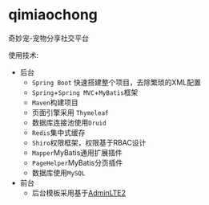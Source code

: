 # qimiaochong

奇妙宠-宠物分享社交平台


使用技术:

* 后台
  * `Spring Boot` 快速搭建整个项目，去除繁琐的XML配置
  * `Spring`+`Spring MVC`+`MyBatis`框架
  * `Maven`构建项目
  * 页面引擎采用 `Thymeleaf`
  * 数据库连接池使用`Druid`
  * `Redis`集中式缓存
  * `Shiro`权限框架，权限基于RBAC设计
  * `Mapper`MyBatis通用扩展插件
  * `PageHelper`MyBatis分页插件
  * 数据库使用`MySQL`
* 前台
  * 后台模板采用基于[AdminLTE2](https://github.com/almasaeed2010/AdminLTE)
